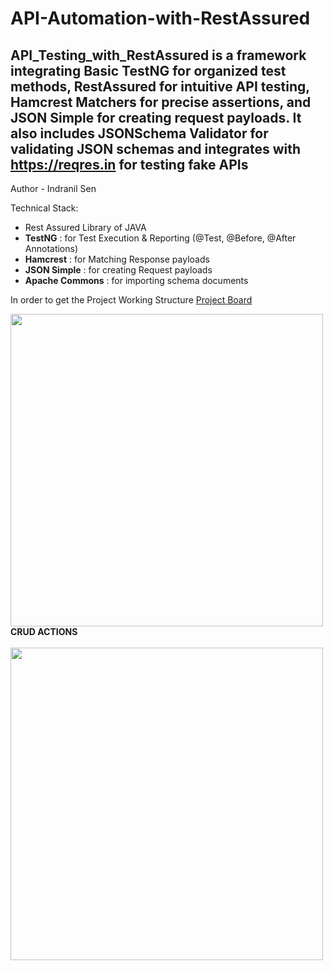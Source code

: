# API-Automation-with-RestAssured
API_Testing_with_RestAssured is a framework integrating Basic TestNG for organized test methods, RestAssured for intuitive API testing, Hamcrest Matchers for precise assertions, and JSON Simple for creating request payloads. It also includes JSONSchema Validator for validating JSON schemas and integrates with https://reqres.in for testing fake APIs
--------------------------------------------------------------------------------------------------------------------
Author - Indranil Sen

Technical Stack: 
  - Rest Assured Library of JAVA
  - **TestNG**         : for Test Execution & Reporting (@Test, @Before, @After Annotations)
  - **Hamcrest**       : for Matching Response payloads
  - **JSON Simple**    : for creating Request payloads
  - **Apache Commons** : for importing schema documents

In order to get the Project Working Structure [Project Board](https://miro.com/app/board/uXjVKP2GFdw=/?share_link_id=707446845920)

<img align ="left" width="500"  src="https://github-production-user-asset-6210df.s3.amazonaws.com/126322554/325988186-3d92b354-190a-4d58-9ab6-2258f8f6ebb5.png?X-Amz-Algorithm=AWS4-HMAC-SHA256&X-Amz-Credential=AKIAVCODYLSA53PQK4ZA%2F20240426%2Fus-east-1%2Fs3%2Faws4_request&X-Amz-Date=20240426T131324Z&X-Amz-Expires=300&X-Amz-Signature=5a41e84fee31a030514017c3ad3e743b8de42e0a525a1199809db5b95341a1e5&X-Amz-SignedHeaders=host&actor_id=126322554&key_id=0&repo_id=787352499" /><br></br>
<br></br>
<br></br>
<br></br>
<br></br>
<br></br>
<br></br>
<br></br>
<br></br>
<br></br>
<br></br>
<br></br>
**CRUD ACTIONS** 
<br></br>
<img align = "left" width = "500" src= "https://github.com/Indranilsen09/API-Automation-with-RestAssured/assets/126322554/a8fa087b-7c46-48c0-a388-a0c50a74385a" />

